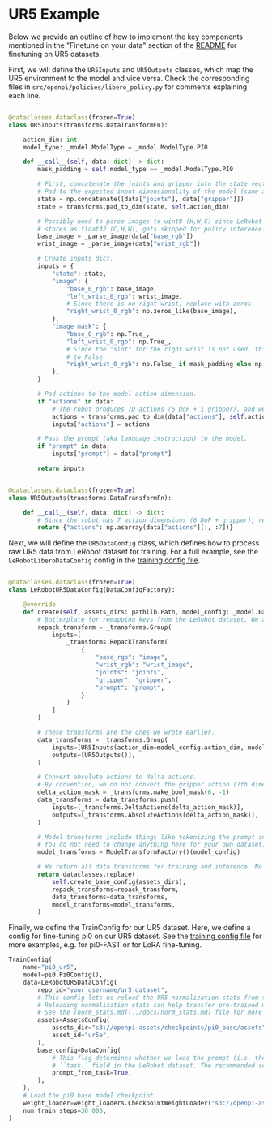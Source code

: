 # UR5 Example

Below we provide an outline of how to implement the key components mentioned in the "Finetune on your data" section of the [README](../README.md) for finetuning on UR5 datasets.

First, we will define the `UR5Inputs` and `UR5Outputs` classes, which map the UR5 environment to the model and vice versa. Check the corresponding files in `src/openpi/policies/libero_policy.py` for comments explaining each line.

```python

@dataclasses.dataclass(frozen=True)
class UR5Inputs(transforms.DataTransformFn):

    action_dim: int
    model_type: _model.ModelType = _model.ModelType.PI0

    def __call__(self, data: dict) -> dict:
        mask_padding = self.model_type == _model.ModelType.PI0

        # First, concatenate the joints and gripper into the state vector.
        # Pad to the expected input dimensionality of the model (same as action_dim).
        state = np.concatenate([data["joints"], data["gripper"]])
        state = transforms.pad_to_dim(state, self.action_dim)

        # Possibly need to parse images to uint8 (H,W,C) since LeRobot automatically
        # stores as float32 (C,H,W), gets skipped for policy inference.
        base_image = _parse_image(data["base_rgb"])
        wrist_image = _parse_image(data["wrist_rgb"])

        # Create inputs dict.
        inputs = {
            "state": state,
            "image": {
                "base_0_rgb": base_image,
                "left_wrist_0_rgb": wrist_image,
                # Since there is no right wrist, replace with zeros
                "right_wrist_0_rgb": np.zeros_like(base_image),
            },
            "image_mask": {
                "base_0_rgb": np.True_,
                "left_wrist_0_rgb": np.True_,
                # Since the "slot" for the right wrist is not used, this mask is set
                # to False
                "right_wrist_0_rgb": np.False_ if mask_padding else np.True_,
            },
        }

        # Pad actions to the model action dimension.
        if "actions" in data:
            # The robot produces 7D actions (6 DoF + 1 gripper), and we pad these.
            actions = transforms.pad_to_dim(data["actions"], self.action_dim)
            inputs["actions"] = actions

        # Pass the prompt (aka language instruction) to the model.
        if "prompt" in data:
            inputs["prompt"] = data["prompt"]

        return inputs


@dataclasses.dataclass(frozen=True)
class UR5Outputs(transforms.DataTransformFn):

    def __call__(self, data: dict) -> dict:
        # Since the robot has 7 action dimensions (6 DoF + gripper), return the first 7 dims
        return {"actions": np.asarray(data["actions"][:, :7])}

```

Next, we will define the `UR5DataConfig` class, which defines how to process raw UR5 data from LeRobot dataset for training. For a full example, see the `LeRobotLiberoDataConfig` config in the [training config file](https://github.com/physical-intelligence/openpi/blob/main/src/openpi/training/config.py).

```python

@dataclasses.dataclass(frozen=True)
class LeRobotUR5DataConfig(DataConfigFactory):

    @override
    def create(self, assets_dirs: pathlib.Path, model_config: _model.BaseModelConfig) -> DataConfig:
        # Boilerplate for remapping keys from the LeRobot dataset. We assume no renaming needed here.
        repack_transform = _transforms.Group(
            inputs=[
                _transforms.RepackTransform(
                    {
                        "base_rgb": "image",
                        "wrist_rgb": "wrist_image",
                        "joints": "joints",
                        "gripper": "gripper",
                        "prompt": "prompt",
                    }
                )
            ]
        )

        # These transforms are the ones we wrote earlier.
        data_transforms = _transforms.Group(
            inputs=[UR5Inputs(action_dim=model_config.action_dim, model_type=model_config.model_type)],
            outputs=[UR5Outputs()],
        )

        # Convert absolute actions to delta actions.
        # By convention, we do not convert the gripper action (7th dimension).
        delta_action_mask = _transforms.make_bool_mask(6, -1)
        data_transforms = data_transforms.push(
            inputs=[_transforms.DeltaActions(delta_action_mask)],
            outputs=[_transforms.AbsoluteActions(delta_action_mask)],
        )

        # Model transforms include things like tokenizing the prompt and action targets
        # You do not need to change anything here for your own dataset.
        model_transforms = ModelTransformFactory()(model_config)

        # We return all data transforms for training and inference. No need to change anything here.
        return dataclasses.replace(
            self.create_base_config(assets_dirs),
            repack_transforms=repack_transform,
            data_transforms=data_transforms,
            model_transforms=model_transforms,
        )

```

Finally, we define the TrainConfig for our UR5 dataset. Here, we define a config for fine-tuning pi0 on our UR5 dataset. See the [training config file](https://github.com/physical-intelligence/openpi/blob/main/src/openpi/training/config.py) for more examples, e.g. for pi0-FAST or for LoRA fine-tuning.

```python
TrainConfig(
    name="pi0_ur5",
    model=pi0.Pi0Config(),
    data=LeRobotUR5DataConfig(
        repo_id="your_username/ur5_dataset",
        # This config lets us reload the UR5 normalization stats from the base model checkpoint.
        # Reloading normalization stats can help transfer pre-trained models to new environments.
        # See the [norm_stats.md](../docs/norm_stats.md) file for more details.
        assets=AssetsConfig(
            assets_dir="s3://openpi-assets/checkpoints/pi0_base/assets",
            asset_id="ur5e",
        ),
        base_config=DataConfig(
            # This flag determines whether we load the prompt (i.e. the task instruction) from the
            # ``task`` field in the LeRobot dataset. The recommended setting is True.
            prompt_from_task=True,
        ),
    ),
    # Load the pi0 base model checkpoint.
    weight_loader=weight_loaders.CheckpointWeightLoader("s3://openpi-assets/checkpoints/pi0_base/params"),
    num_train_steps=30_000,
)
```





